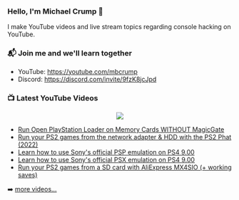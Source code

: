 ### Hello, I'm Michael Crump 👋

I make YouTube videos and live stream topics regarding console hacking on YouTube. 

### 📬 Join me and we'll learn together

- YouTube: https://youtube.com/mbcrump
- Discord: https://discord.com/invite/9fzK8jcJpd

### 📺 Latest YouTube Videos

<div align="center">

[<img src="https://img.shields.io/badge/-Subscribe-red?style=for-the-badge&logo=youtube&logoColor=white"/>](https://www.youtube.com/c/mbcrump?sub_confirmation=1)

</div>

<!-- YOUTUBE:START -->
- [Run Open PlayStation Loader on Memory Cards WITHOUT MagicGate](https://www.youtube.com/watch?v=9X67S1x91cg)
- [Run your PS2 games from the network adapter &amp; HDD with the PS2 Phat  &lpar;2022&rpar;](https://www.youtube.com/watch?v=sTICLphF0fI)
- [Learn how to use Sony&#39;s official PSP emulation on PS4 9.00](https://www.youtube.com/watch?v=oYDRD2acCqk)
- [Learn how to use Sony&#39;s official PSX emulation on PS4 9.00](https://www.youtube.com/watch?v=eqpBvC93gUg)
- [Run your PS2 games from a SD card with AliExpress MX4SIO &lpar;+ working saves&rpar;](https://www.youtube.com/watch?v=FddWN1pp3pQ)
<!-- YOUTUBE:END -->

➡️ [more videos...](https://youtube.com/mbcrump)


